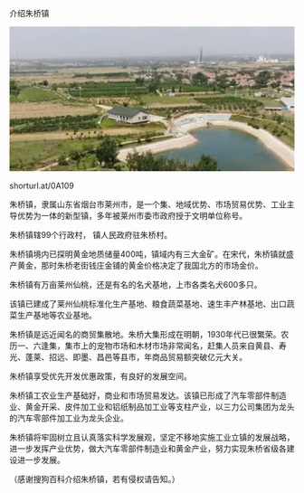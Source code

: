 介绍朱桥镇


![介绍朱桥镇](https://github.com/ywangnccu/ywang/blob/main/images/ZHUQIAO_TOWN.jpg)

shorturl.at/0A109

朱桥镇，隶属山东省烟台市莱州市，是一个集、地域优势、市场贸易优势、工业主导优势为一体的新型镇，多年被莱州市委市政府授于文明单位称号。

朱桥镇辖99个行政村， 镇人民政府驻朱桥村。

朱桥镇境内已探明黄金地质储量400吨，镇域内有三大金矿。在宋代，朱桥镇就盛产黄金，那时朱桥老街钱庄金铺的黄金价格决定了我国北方的市场金价。

朱桥镇有万亩莱州仙桃，还是有名的名犬基地，上市各类名犬600多只。

该镇已建成了莱州仙桃标准化生产基地、粮食蔬菜基地、速生丰产林基地、出口蔬菜生产基地等农业基地。

朱桥镇是远近闻名的商贸集散地。朱桥大集形成在明朝，1930年代已很繁荣。农历一、六逢集，集市上的宠物市场和木材市场非常闻名，赶集人员来自黄县、寿光、蓬莱、招远、即墨、昌邑等县市，年商品贸易额突破亿元大关。

朱桥镇享受优先开发优惠政策，有良好的发展空间。

朱桥镇工农业生产基础好，商业和市场贸易发达。该镇已形成了汽车零部件制造业、黄金开采、皮件加工业和铝纸制品加工业等支柱产业，以三力公司集团为龙头的汽车零部件加工业为龙头企业。

朱桥镇将牢固树立且认真落实科学发展观，坚定不移地实施工业立镇的发展战略，进一步发挥产业优势，做大汽车零部件制造业和黄金产业，努力实现朱桥省级各建设进一步发展。


（感谢搜狗百科介绍朱桥镇，若有侵权请告知。）
